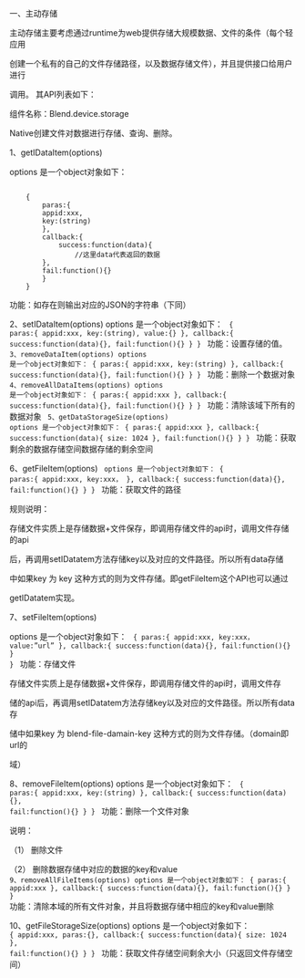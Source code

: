 一、主动存储

主动存储主要考虑通过runtime为web提供存储大规模数据、文件的条件（每个轻应用

创建一个私有的自己的文件存储路径，以及数据存储文件），并且提供接口给用户进行

调用。 其API列表如下：

组件名称：Blend.device.storage 

Native创建文件对数据进行存储、查询、删除。

1、getIDataItem(options)

options 是一个object对象如下：
<p>
<code>
	{
		paras:{
		appid:xxx,
		key:(string)
		},
		callback:{
			success:function(data){
				//这里data代表返回的数据
		},
		fail:function(){}
		}
	}
</code>
</p>
功能：如存在则输出对应的JSON的字符串（下同）

2、setIDataItem(options)
options 是一个object对象如下：
<code>
{
paras:{
  appid:xxx,
	key:(string),
    value:{}
},
callback:{
  success:function(data){},
fail:function(){}
}
}
</code>
功能：设置存储的值。
<code>
3、removeDataItem(options)
options 是一个object对象如下：
{
paras:{
	appid:xxx,
	key:(string)
},
callback:{
  success:function(data){},
fail:function(){}
}
}
</code>
功能：删除一个数据对象
<code>
4、removeAllDataItems(options)
options 是一个object对象如下：
{
paras:{
	appid:xxx
},
callback:{
  success:function(data){},
fail:function(){}
}
}
</code>
功能：清除该域下所有的数据对象
<code>
5、getDataStorageSize(options)
options 是一个object对象如下：
{
paras:{
	appid:xxx
},
callback:{
  success:function(data){
    size: 1024 
},
fail:function(){}
}
}
</code>
功能：获取剩余的数据存储空间数据存储的剩余空间

6、getFileItem(options)
<code>
options 是一个object对象如下：
{
paras:{
	 appid:xxx,
   key:xxx，
 },
callback:{
    success:function(data){},
fail:function(){}
}
}
</code>
功能：获取文件的路径

规则说明：

存储文件实质上是存储数据+文件保存，即调用存储文件的api时，调用文件存储的api

后，再调用setIDatatem方法存储key以及对应的文件路径。所以所有data存储

中如果key 为 key  这种方式的则为文件存储。即getFileItem这个API也可以通过

getIDatatem实现。


7、setFileItem(options)

options 是一个object对象如下：
<code>
{
paras:{
   appid:xxx,
   key:xxx，
   value:”url”
},
callback:{
    success:function(data){},
fail:function(){}
}
}
</code>
功能：存储文件

存储文件实质上是存储数据+文件保存，即调用存储文件的api时，调用文件存

储的api后，再调用setIDatatem方法存储key以及对应的文件路径。所以所有data存

储中如果key 为  blend-file-damain-key  这种方式的则为文件存储。（domain即url的

域）

8、removeFileItem(options)
options 是一个object对象如下：
<code>
{
paras:{
	appid:xxx,
	key:(string)
},
callback:{
  success:function(data){},
fail:function(){}
}
}
</code>
功能：删除一个文件对象

说明：

（1）	删除文件

（2）	删除数据存储中对应的数据的key和value
<code>
9、removeAllFileItems(options)
options 是一个object对象如下：
{
paras:{
  appid:xxx
},
callback:{
  success:function(data){},
fail:function(){}
}
}
</code>
功能：清除本域的所有文件对象，并且将数据存储中相应的key和value删除

10、getFileStorageSize(options)
options 是一个object对象如下：
<code>
{
	appid:xxx,
paras:{},
callback:{
  success:function(data){
    size: 1024 
},
fail:function(){}
}
}
</code>
功能：获取文件存储空间剩余大小（只返回文件存储空间）
